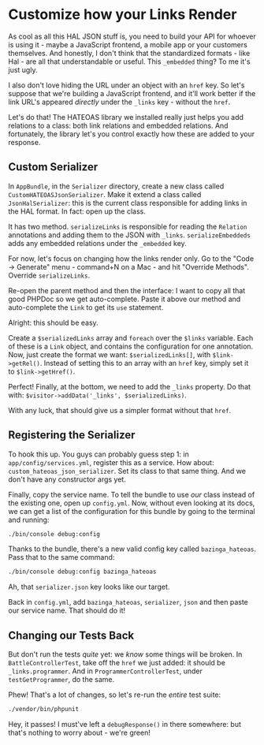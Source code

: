 # Customize how your Links Render

As cool as all this HAL JSON stuff is, you need to build your API for whoever is
using it - maybe a JavaScript frontend, a mobile app or your customers themselves.
And honestly, I don't think that the standardized formats - like Hal - are all that
understandable or useful. This `_embedded` thing? To me it's just ugly.

I also don't love hiding the URL under an object with an `href` key. So let's suppose
that we're building a JavaScript frontend, and it'll work better if the link URL's
appeared *directly* under the `_links` key - without the `href`.

Let's do that! The HATEOAS library we installed really just helps you add relations
to a class: both link relations and embedded relations. And fortunately, the library
let's you control exactly how these are added to your response.

## Custom Serializer

In `AppBundle`, in the `Serializer` directory, create a new class called
`CustomHATEOASJsonSerializer`. Make it extend a class called `JsonHalSerializer`:
this is the current class responsible for adding links in the HAL format.
In fact: open up the class.

It has two method. `serializeLinks` is responsible for reading the `Relation` annotations
and adding them to the JSON with `_links`. `serializeEmbeddeds` adds any embedded
relations under the `_embedded` key.

For now, let's focus on changing how the links render only. Go to the "Code -> Generate"
menu - command+N on a Mac - and hit "Override Methods". Override `serializeLinks`.

Re-open the parent method and then the interface: I want to copy all that good PHPDoc
so we get auto-complete. Paste it above our method and auto-complete the `Link`
to get its `use` statement.

Alright: this should be easy.

Create a `$serializedLinks` array and `foreach` over the `$links` variable. Each
of these is a `Link` object, and contains the configuration for one annotation.
Now, just create the format we want: `$serializedLinks[]`, with `$link->getRel()`.
Instead of setting this to an array with an `href` key, simply set it to `$link->getHref()`.

Perfect! Finally, at the bottom, we need to add the `_links` property. Do that with:
`$visitor->addData('_links', $serializedLinks)`.

With any luck, that should give us a simpler format without that `href`.

## Registering the Serializer

To hook this up. You guys can probably guess step 1: in `app/config/services.yml`,
register this as a service. How about: `custom_hateoas_json_serializer`. Set its
class to that same thing. And we don't have any constructor args yet.

Finally, copy the service name. To tell the bundle to use *our* class instead of
the existing one, open up `config.yml`. Now, without even looking at its docs, we
can get a list of the configuration for this bundle by going to the terminal and
running:

```bash
./bin/console debug:config
```

Thanks to the bundle, there's a new valid config key called `bazinga_hateoas`. Pass
that to the same command:

```bash
./bin/console debug:config bazinga_hateoas
```

Ah, that `serializer.json` key looks like our target.

Back in `config.yml`, add `bazinga_hateoas`, `serializer`, `json` and then paste
our service name. That should do it!

## Changing our Tests Back

But don't run the tests *quite* yet: we *know* some things will be broken. In
`BattleControllerTest`, take off the `href` we just added: it should be `_links.programmer`.
And in `ProgrammerControllerTest`, under `testGetProgrammer`, do the same.

Phew! That's a lot of changes, so let's re-run the *entire* test suite:

```bash
./vendor/bin/phpunit
```

Hey, it passes! I must've left a `debugResponse()` in there somewhere: but that's
nothing to worry about - we're green!
